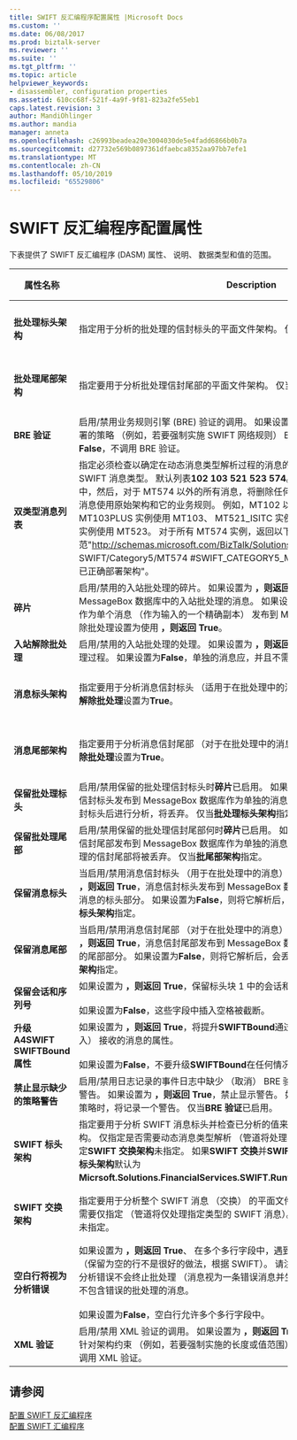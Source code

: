 ```yaml
---
title: SWIFT 反汇编程序配置属性 |Microsoft Docs
ms.custom: ''
ms.date: 06/08/2017
ms.prod: biztalk-server
ms.reviewer: ''
ms.suite: ''
ms.tgt_pltfrm: ''
ms.topic: article
helpviewer_keywords:
- disassembler, configuration properties
ms.assetid: 610cc68f-521f-4a9f-9f81-823a2fe55eb1
caps.latest.revision: 3
author: MandiOhlinger
ms.author: mandia
manager: anneta
ms.openlocfilehash: c26993beadea20e3004030de5e4fadd6866b0b7a
ms.sourcegitcommit: d27732e569b0897361dfaebca8352aa97bb7efe1
ms.translationtype: MT
ms.contentlocale: zh-CN
ms.lasthandoff: 05/10/2019
ms.locfileid: "65529806"
---
```

# <a name="swift-disassembler-configuration-properties"></a>SWIFT 反汇编程序配置属性
下表提供了 SWIFT 反汇编程序 (DASM) 属性、 说明、 数据类型和值的范围。  


|              属性名称               |                                                                                                                                                                                                                                                                                                                                                                                                                                     Description                                                                                                                                                                                                                                                                                                                                                                                                                                      | 数据类型 |               值范围               |
|------------------------------------------|--------------------------------------------------------------------------------------------------------------------------------------------------------------------------------------------------------------------------------------------------------------------------------------------------------------------------------------------------------------------------------------------------------------------------------------------------------------------------------------------------------------------------------------------------------------------------------------------------------------------------------------------------------------------------------------------------------------------------------------------------------------------------------------------------------------------------------------------------------------------------------------|-----------|-----------------------------------------|
|         **批处理标头架构**          |                                                                                                                                                                                                                                                                                                                                                                         指定用于分析的批处理的信封标头的平面文件架构。 仅当**入站解除批处理**设置为**True**。                                                                                                                                                                                                                                                                                                                                                                         |  String   |    无或任何已部署的架构名称     |
|         **批处理尾部架构**         |                                                                                                                                                                                                                                                                                                                                                                         指定要用于分析批处理信封尾部的平面文件架构。 仅当**入站解除批处理**设置为**True**。                                                                                                                                                                                                                                                                                                                                                                         |  String   |    无或任何已部署的架构名称     |
|            **BRE 验证**            |                                                                                                                                                                                                                                                                                                               启用/禁用业务规则引擎 (BRE) 验证的调用。 如果设置为 **，则返回 True**，通过针对已部署的策略 （例如，若要强制实施 SWIFT 网络规则） BRE 验证消息。 如果设置为**False**，不调用 BRE 验证。                                                                                                                                                                                                                                                                                                               |  Boolean  |               True、False               |
|        **双类型消息列表**        | 指定必须检查以确定在动态消息类型解析过程的消息的子类型的第二个标头字段的 SWIFT 消息类型。 默认列表**102 103 521 523 574**。 **注意：** 如果从双类型消息列表中，然后，对于 MT574 以外的所有消息，将删除任何或所有消息类型字符串，在处理消息使用原始架构和它的业务规则。 例如，MT102 以及实例使用 MT102、 MT103PLUS 实例使用 MT103、 MT521_ISITC 实例使用 MT521，和 MT523_ISITC 实例使用 MT523。 对于所有 MT574 实例，返回以下错误：按消息类型查找文档规范"<http://schemas.microsoft.com/BizTalk/Solutions/FinancialServices/> SWIFT/Category5/MT574 #SWIFT_CATEGORY5_MT574_Interchange"失败。 验证已正确部署架构"。 |  String   | 3 位数字的以空格分隔列表 |
|            **碎片**             |                                                                                                                                                                                                                                                           启用/禁用的入站批处理的碎片。 如果设置为 **，则返回 True**，作为单独的消息发布到 MessageBox 数据库中的入站批处理的消息。 如果设置为**False**，整个的入站的批处理作为单个消息 （作为输入的一个精确副本） 发布到 MessageBox 数据库。 仅当入站解除批处理设置为使用 **，则返回 True**。                                                                                                                                                                                                                                                           |  Boolean  |               True、False               |
|          **入站解除批处理**          |                                                                                                                                                                                                                                                                                                                                启用/禁用的入站批处理的处理。 如果设置为 **，则返回 True**，入站的批处理应和并在处理过程。 如果设置为**False**，单独的消息应，并且不需要解除批处理。                                                                                                                                                                                                                                                                                                                                |  Boolean  |               True、False               |
|        **消息标头架构**         |                                                                                                                                                                                                                                                                                                                                                           指定要用于分析消息信封标头 （适用于在批处理中的消息） 的平面文件架构。 仅当**入站解除批处理**设置为**True**。                                                                                                                                                                                                                                                                                                                                                           |  String   |    无或任何已部署的架构名称     |
|        **消息尾部架构**        |                                                                                                                                                                                                                                                                                                                                                          指定要用于分析消息信封尾部 （对于在批处理中的消息） 的平面文件架构。 仅当**入站解除批处理**设置为**True**。                                                                                                                                                                                                                                                                                                                                                           |  String   |    无或任何已部署的架构名称     |
|        **保留批处理标头**         |                                                                                                                                                                                                                                                                       启用/禁用保留的批处理信封标头时**碎片**已启用。 如果设置为 **，则返回 True**，批处理的信封标头发布到 MessageBox 数据库作为单独的消息。 如果设置为**False**，批处理的信封标头后进行分析，将丢弃。 仅当**批处理标头架构**指定。                                                                                                                                                                                                                                                                       |  Boolean  |               True、False               |
|        **保留批处理尾部**        |                                                                                                                                                                                                                                                                     启用/禁用保留的批处理信封尾部何时**碎片**已启用。 如果设置为 **，则返回 True**，批处理信封尾部发布到 MessageBox 数据库作为单独的消息。 如果设置为**False**后分析该, 批处理的信封尾部将被丢弃。 仅当**批尾部架构**指定。                                                                                                                                                                                                                                                                     |  Boolean  |               True、False               |
|       **保留消息标头**        |                                                                                                                                                                                                                               当启用/禁用消息信封标头 （用于在批处理中的消息） 的暂留**碎片**已启用。 如果设置为 **，则返回 True**，消息信封标头发布到 MessageBox 数据库中的批处理中的相应 SWIFT 消息的标头部分。 如果设置为**False**，则将它解析后，会丢弃消息信封标头。 仅当**消息标头架构**指定。                                                                                                                                                                                                                               |  Boolean  |               True、False               |
|       **保留消息尾部**       |                                                                                                                                                                                                                            当启用/禁用消息信封尾部 （对于在批处理中的消息） 的暂留**碎片**已启用。 如果设置为 **，则返回 True**，消息信封尾部发布到 MessageBox 数据库中的相应 SWIFT 消息批次中的尾部部分。 如果设置为**False**，则将它解析后，会丢弃消息信封尾部。 仅当**消息尾部架构**指定。                                                                                                                                                                                                                             |  Boolean  |               True、False               |
| **保留会话和序列号** |                                                                                                                                                                                                                                                                                                                                              如果设置为 **，则返回 True**，保留标头块 1 中的会话和序列号字段中的任何字符字符串。<br /><br /> 如果设置为**False**，这些字段中插入空格被截断。                                                                                                                                                                                                                                                                                                                                               |  Boolean  |               True、False               |
| **升级 A4SWIFT SWIFTBound 属性**  |                                                                                                                                                                                                                                                                                                                             如果设置为 **，则返回 True**，将提升**SWIFTBound**通过此管道，其中包含标头块 2 （输入） 接收的消息的属性。<br /><br /> 如果设置为**False**，不要升级**SWIFTBound**在任何情况下的属性。                                                                                                                                                                                                                                                                                                                              |  Boolean  |               True、False               |
|   **禁止显示缺少的策略警告**   |                                                                                                                                                                                                                                                                                 启用/禁用日志记录的事件日志中缺少 （取消） BRE 验证策略中的业务规则引擎 (BRE) 警告。 如果设置为 **，则返回 True**，禁止显示警告。 如果设置为**False**，每次找不到验证策略时，将记录一个警告。 仅当**BRE 验证**已启用。                                                                                                                                                                                                                                                                                 |  Boolean  |               True、False               |
|         **SWIFT 标头架构**          |                                                                                                                                                                          指定要用于分析 SWIFT 消息标头并检查已分析的值来动态地发现消息类型的平面文件架构。 仅指定是否需要动态消息类型解析 （管道将处理不同类型的 SWIFT 消息）。 如果指定**SWIFT 交换架构**未指定。 如果**SWIFT 交换**并**SWIFT 标头架构**是否未指定， **SWIFT 标头架构**默认为**Micrsoft.Solutions.FinancialServices.SWIFT.RuntimeSchemas.HeaderSchema**。                                                                                                                                                                           |  String   |    无或任何已部署的架构名称     |
|       **SWIFT 交换架构**       |                                                                                                                                                                                                                                                                                             指定要用于分析整个 SWIFT 消息 （交换） 的平面文件架构。 如果动态消息类型解析不需要仅指定 （管道将仅处理指定类型的 SWIFT 消息）。 如果必须指定**SWIFT 标头架构**未指定。                                                                                                                                                                                                                                                                                              |  String   |    无或任何已部署的架构名称     |
|  **空白行将视为分析错误**   |                                                                                                                                                                                        如果设置为 **，则返回 True**、 在多个多行字段中，遇到空行时这些标记为分析的错误 （保留为空的行不是很好的做法，根据 SWIFT）。 请注意，对于解除批处理方案，这些分析错误不会终止批处理 （消息视为一条错误消息并生成一个错误部分），并正确处理中不包含错误的批处理的消息。<br /><br /> 如果设置为**False**，空白行允许多个多行字段中。                                                                                                                                                                                        |  Boolean  |               True、False               |
|            **XML 验证**            |                                                                                                                                                                                                                                                                                                           启用/禁用 XML 验证的调用。 如果设置为 **，则返回 True**，消息进行验证的验证读取器针对架构约束 （例如，若要强制实施的长度或值范围） 的 XML。 如果设置为**False**，不调用 XML 验证。                                                                                                                                                                                                                                                                                                            |  Boolean  |               True、False               |

## <a name="see-also"></a>请参阅  
 [配置 SWIFT 反汇编程序](../../adapters-and-accelerators/accelerator-swift/configuring-the-swift-disassembler.md)   
 [配置 SWIFT 汇编程序](../../adapters-and-accelerators/accelerator-swift/configuring-the-swift-assembler.md)